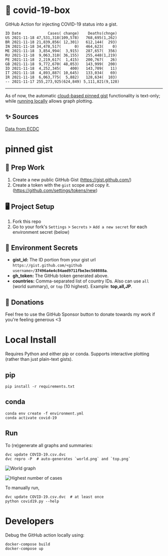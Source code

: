 # 🏥 covid-19-box

GitHub Action for injecting COVID-19 status into a gist.

```
ID Date            Cases( change)    Deaths(chnge)
US 2021-11-18 47,531,318(109,578)   768,695(1,262)
BR 2021-11-18 21,839,856( 12,301)   612,144(  293)
IN 2021-11-18 34,478,517(      0)   464,623(    0)
ME 2021-11-18  3,854,994(  3,915)   287,657(  356)
RU 2021-11-18  9,063,318( 36,155)   255,448(1,219)
PE 2021-11-18  2,219,617(  1,415)   200,767(   26)
GB 2021-11-18  9,772,670( 48,053)   143,999(  200)
ID 2021-11-18  4,252,345(    400)   143,709(   11)
IT 2021-11-18  4,893,887( 10,645)   133,034(   69)
IR 2021-11-18  6,063,775(  5,882)   128,634(  103)
-- 2021-11-17 255,273,925(624,849) 5,111,821(9,128)
```

---

As of now, the automatic [cloud-based pinned gist](#pinned-gist) functionality is text-only;
while [running locally](#local-install) allows graph plotting.

## ✨ Sources

[Data from ECDC](https://www.ecdc.europa.eu/en/publications-data/download-todays-data-geographic-distribution-covid-19-cases-worldwide)

# pinned gist

## 🎒 Prep Work
1. Create a new public GitHub Gist (https://gist.github.com/)
1. Create a token with the `gist` scope and copy it. (https://github.com/settings/tokens/new)

## 🖥 Project Setup
1. Fork this repo
1. Go to your fork's `Settings` > `Secrets` > `Add a new secret` for each environment secret (below)

## 🤫 Environment Secrets
- **gist_id:** The ID portion from your gist url `https://gist.github.com/<github username>/`**`37496a4e4c84aed9711fbe3ec560888a`**.
- **gh_token:** The GitHub token generated above.
- **countries:** Comma-separated list of country IDs. Also can use `all` (world summary), or `top` (10 highest). Example: **top,all,JP**.

## 💸 Donations

Feel free to use the GitHub Sponsor button to donate towards my work if you're feeling generous <3

# Local Install

Requires Python and either pip or conda. Supports interactive plotting (rather than just plain-text gists).

## pip

```
pip install -r requirements.txt
```

## conda

```
conda env create -f environment.yml
conda activate covid-19
```

## Run

To (re)generate all graphs and summaries:

```
dvc update COVID-19.csv.dvc
dvc repro -P  # auto-generates `world.png` and `top.png`
```

![World graph](world.png)

![Highest number of cases](top.png)

To manually run,

```
dvc update COVID-19.csv.dvc  # at least once
python covid19.py --help
```

# Developers

Debug the GitHub action locally using:

```
docker-compose build
docker-compose up
```
